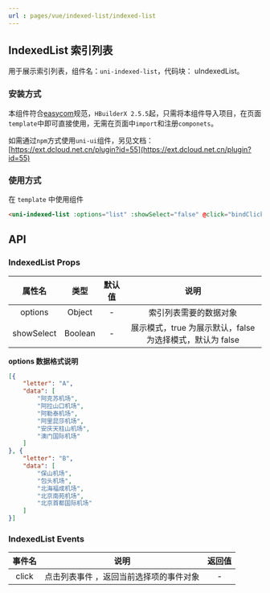 ```yaml
---
url : pages/vue/indexed-list/indexed-list
---
```


## IndexedList 索引列表

用于展示索引列表，组件名：``uni-indexed-list``，代码块： uIndexedList。

### 安装方式

本组件符合[easycom](https://uniapp.dcloud.io/collocation/pages?id=easycom)规范，`HBuilderX 2.5.5`起，只需将本组件导入项目，在页面`template`中即可直接使用，无需在页面中`import`和注册`componets`。

如需通过`npm`方式使用`uni-ui`组件，另见文档：[https://ext.dcloud.net.cn/plugin?id=55](https://ext.dcloud.net.cn/plugin?id=55)

### 使用方式

在 ``template`` 中使用组件

```html
<uni-indexed-list :options="list" :showSelect="false" @click="bindClick"></uni-indexed-list>
```

## API

### IndexedList Props

|属性名		|类型	|默认值	|说明														|
|:-:		|:-:	|:-:	|:-:														|
|options	|Object	|-		|索引列表需要的数据对象										|
|showSelect	|Boolean|-		| 展示模式，true 为展示默认，false 为选择模式，默认为 false	|

**options 数据格式说明**

```json
[{
	"letter": "A",
	"data": [
		"阿克苏机场",
		"阿拉山口机场",
		"阿勒泰机场",
		"阿里昆莎机场",
		"安庆天柱山机场",
		"澳门国际机场"
	]
}, {
	"letter": "B",
	"data": [
		"保山机场",
		"包头机场",
		"北海福成机场",
		"北京南苑机场",
		"北京首都国际机场"
	]
}]
```

### IndexedList Events

|事件名	|说明															|返回值	|
|:-:		|:-:															|:-:	|
|click	|点击列表事件 ，返回当前选择项的事件对象	|-		|
